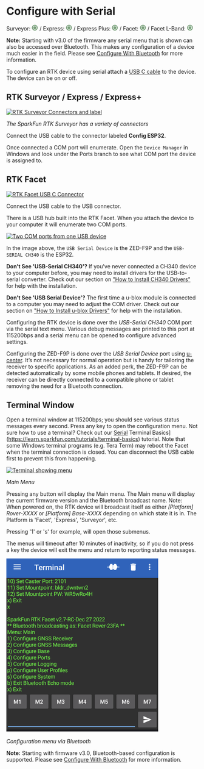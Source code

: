 # Configure with Serial

Surveyor: ![Feature Supported](img/GreenDot.png) / Express: ![Feature Supported](img/GreenDot.png) / Express Plus: ![Feature Supported](img/GreenDot.png) / Facet: ![Feature Supported](img/GreenDot.png) / Facet L-Band: ![Feature Supported](img/GreenDot.png)

**Note:** Starting with v3.0 of the firmware any serial menu that is shown can also be accessed over Bluetooth. This makes any configuration of a device much easier in the field. Please see [Configure With Bluetooth](docs\configure_with_bluetooth.md) for more information.

To configure an RTK device using serial attach a [USB C cable](https://www.sparkfun.com/products/15425) to the device. The device can be on or off.

## RTK Surveyor / Express / Express+

[![RTK Surveyor Connectors and label](https://cdn.sparkfun.com/assets/learn_tutorials/1/4/6/3/SparkFun_RTK_Surveyor_-_Connectors1.jpg)](https://cdn.sparkfun.com/assets/learn_tutorials/1/4/6/3/SparkFun_RTK_Surveyor_-_Connectors1.jpg)

*The SparkFun RTK Surveyor has a variety of connectors*

Connect the USB cable to the connector labeled **Config ESP32**.

Once connected a COM port will enumerate. Open the `Device Manager` in Windows and look under the Ports branch to see what COM port the device is assigned to.

## RTK Facet

[![RTK Facet USB C Connector](https://cdn.sparkfun.com/r/600-600/assets/learn_tutorials/2/1/8/8/SparkFun_RTK_Facet_-_Ports_-_USB.jpg)](https://cdn.sparkfun.com/assets/learn_tutorials/2/1/8/8/SparkFun_RTK_Facet_-_Ports_-_USB.jpg)

Connect the USB cable to the USB connector.

There is a USB hub built into the RTK Facet. When you attach the device to your computer it will enumerate two COM ports.

[![Two COM ports from one USB device](https://cdn.sparkfun.com/assets/learn_tutorials/2/1/8/8/SparkFun_RTK_Facet_-_Multiple_COM_Ports.jpg)](https://cdn.sparkfun.com/assets/learn_tutorials/2/1/8/8/SparkFun_RTK_Facet_-_Multiple_COM_Ports.jpg)

In the image above, the `USB Serial Device` is the ZED-F9P and the `USB-SERIAL CH340` is the ESP32.

**Don't See 'USB-Serial CH340'?** If you've never connected a CH340 device to your computer before, you may need to install drivers for the USB-to-serial converter. Check out our section on <a href="https://learn.sparkfun.com/tutorials/sparkfun-serial-basic-ch340c-hookup-guide#drivers-if-you-need-them">"How to Install CH340 Drivers"</a> for help with the installation.

**Don't See 'USB Serial Device'?** The first time a u-blox module is connected to a computer you may need to adjust the COM driver. Check out our section on <a href="https://learn.sparkfun.com/tutorials/getting-started-with-u-center-for-u-blox#install-drivers">"How to Install u-blox Drivers"</a> for help with the installation.

Configuring the RTK device is done over the *USB-Serial CH340* COM port via the serial text menu. Various debug messages are printed to this port at 115200bps and a serial menu can be opened to configure advanced settings. 

Configuring the ZED-F9P is done over the *USB Serial Device* port using [u-center](https://learn.sparkfun.com/tutorials/getting-started-with-u-center-for-u-blox/all). It’s not necessary for normal operation but is handy for tailoring the receiver to specific applications. As an added perk, the ZED-F9P can be detected automatically by some mobile phones and tablets. If desired, the receiver can be directly connected to a compatible phone or tablet removing the need for a Bluetooth connection.

## Terminal Window

Open a terminal window at 115200bps; you should see various status messages every second. Press any key to open the configuration menu. Not sure how to use a terminal? Check out our [Serial](https://learn.sparkfun.com/tutorials/terminal-basics) Terminal Basics](https://learn.sparkfun.com/tutorials/terminal-basics) tutorial. 
Note that some Windows terminal programs (e.g. Tera Term) may reboot the Facet when the terminal connection is closed. You can disconnect the USB cable first to prevent this from happening.


[![Terminal showing menu](https://cdn.sparkfun.com/assets/learn_tutorials/2/1/8/8/SparkFun_RTK_ExpressPlus_MainMenu.jpg)](https://cdn.sparkfun.com/assets/learn_tutorials/2/1/8/8/SparkFun_RTK_ExpressPlus_MainMenu.jpg)

*Main Menu*

Pressing any button will display the Main menu. The Main menu will display the current firmware version and the Bluetooth broadcast name. Note: When powered on, the RTK device will broadcast itself as either *[Platform] Rover-XXXX* or *[Platform] Base-XXXX* depending on which state it is in. The Platform is 'Facet', 'Express', 'Surveyor', etc.

Pressing '1' or 's' for example, will open those submenus.

The menus will timeout after 10 minutes of inactivity, so if you do not press a key the device will exit the menu and return to reporting status messages.

![Configuration menu open over Bluetooth](img/Bluetooth/SparkFun%20RTK%20BEM%20-%20Exit%20BEM.png)

*Configuration menu via Bluetooth*

**Note:** Starting with firmware v3.0, Bluetooth-based configuration is supported. Please see [Configure With Bluetooth](docs\configure_with_bluetooth.md) for more information.

